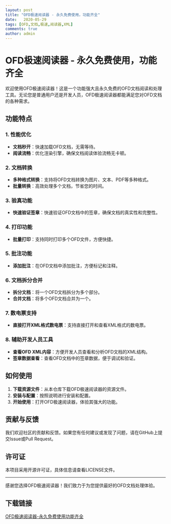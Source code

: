 ```yaml
---
layout: post
title: "OFD极速阅读器 - 永久免费使用，功能齐全"
date:   2020-05-29
tags: [OFD,文档,极速,阅读器,XML]
comments: true
author: admin
---
```

# OFD极速阅读器 - 永久免费使用，功能齐全

欢迎使用OFD极速阅读器！这是一个功能强大且永久免费的OFD文档阅读和处理工具。无论您是普通用户还是开发人员，OFD极速阅读器都能满足您对OFD文档的各种需求。

## 功能特点

### 1. 性能优化
- **文档秒开**：快速加载OFD文档，无需等待。
- **阅读流畅**：优化渲染引擎，确保文档阅读体验流畅无卡顿。

### 2. 文档转换
- **多种格式转换**：支持将OFD文档转换为图片、文本、PDF等多种格式。
- **批量转换**：高效处理多个文档，节省您的时间。

### 3. 验真功能
- **快速验证签章**：快速验证OFD文档中的签章，确保文档的真实性和完整性。

### 4. 打印功能
- **批量打印**：支持同时打印多个OFD文件，方便快捷。

### 5. 批注功能
- **添加批注**：在OFD文档中添加批注，方便标记和注释。

### 6. 文档拆分合并
- **拆分文档**：将一个OFD文档拆分为多个部分。
- **合并文档**：将多个OFD文档合并为一个。

### 7. 数电票支持
- **直接打开XML格式数电票**：支持直接打开和查看XML格式的数电票。

### 8. 辅助开发人员工具
- **查看OFD XML内容**：方便开发人员查看和分析OFD文档的XML结构。
- **签章数据查看**：查看OFD文档中的签章数据，便于调试和验证。

## 如何使用

1. **下载资源文件**：从本仓库下载OFD极速阅读器的资源文件。
2. **安装与配置**：按照说明进行安装和配置。
3. **开始使用**：打开OFD极速阅读器，体验其强大的功能。

## 贡献与反馈

我们欢迎社区的贡献和反馈。如果您有任何建议或发现了问题，请在GitHub上提交Issue或Pull Request。

## 许可证

本项目采用开源许可证，具体信息请查看LICENSE文件。

---

感谢您选择OFD极速阅读器！我们致力于为您提供最好的OFD文档处理体验。

## 下载链接

[OFD极速阅读器-永久免费使用功能齐全](https://pan.quark.cn/s/5aa640b42233)